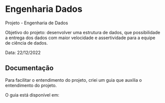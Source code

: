 # Engenharia Dados
Projeto - Engenharia de Dados

  Objetivo do projeto: desenvolver uma estrutura de dados, que possibilidade a entrega dos dados com maior velocidade e assertividade para a equipe de ciência de dados.
  
  Data: 22/12/2022

## Documentação

Para facilitar o entendimento do projeto, criei um guia que auxilia o entendimento do projeto.

O guia está disponível em: 
